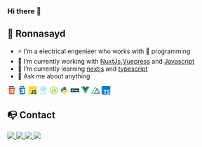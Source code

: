 ### Hi there 👋

## 🚀 Ronnasayd

- ⚡ I'm a electrical engenieer who works with 💜 programming
- 🔭 I’m currently working with [NuxtJs](https://nuxtjs.org/),[Vuepress](https://vuepress.vuejs.org/) and [Javascript](https://developer.mozilla.org/en-US/docs/Web/JavaScript)
- 🌱 I’m currently learning [nextjs](https://nextjs.org/) and [typescript](https://www.typescriptlang.org/)
- 💬 Ask me about anything
<p>
	<img src="https://raw.githubusercontent.com/devicons/devicon/master/icons/html5/html5-original-wordmark.svg" height="20" width="20">
	<img src="https://raw.githubusercontent.com/devicons/devicon/master/icons/css3/css3-original-wordmark.svg" height="20" width="20">
	<img src="https://raw.githubusercontent.com/devicons/devicon/master/icons/javascript/javascript-original.svg" height="20" width="20">
	<img src="https://raw.githubusercontent.com/devicons/devicon/master/icons/react/react-original-wordmark.svg" height="20" width="20">
	<img src="https://raw.githubusercontent.com/devicons/devicon/master/icons/nodejs/nodejs-original.svg" height="20" width="20">
	<img src="https://raw.githubusercontent.com/devicons/devicon/master/icons/python/python-original.svg" height="20" width="20">
	<img src="https://raw.githubusercontent.com/devicons/devicon/master/icons/django/django-original.svg" height="20" width="20">
	<img src="https://raw.githubusercontent.com/devicons/devicon/master/icons/vuejs/vuejs-original.svg" height="20" width="20">
	<img src="https://raw.githubusercontent.com/devicons/devicon/master/icons/nuxtjs/nuxtjs-original.svg" height="20" width="20">
	<img src="https://raw.githubusercontent.com/devicons/devicon/master/icons/typescript/typescript-original.svg" height="20" width="20">
</p>

## 📭 Contact
<p>
	<a href="https://www.facebook.com/ronnasaydmachado/">
	<img src="https://img.shields.io/static/v1?label=&message=Facebook&color=1673ea&style=flat-square&logo=facebook&logoColor=white">
	</a>
	<a href="https://twitter.com/ronnasayd">
	<img src="https://img.shields.io/static/v1?label=&message=Twitter&color=1da1f2&style=flat-square&logo=twitter&logoColor=white">
	</a>
  <a href="https://www.linkedin.com/in/ronnasayd/">
	<img src="https://img.shields.io/static/v1?label=&message=Linkedin&color=2867B2&style=flat-square&logo=linkedin&logoColor=white">
	</a>
	<a href="mailto:ronnasayd@hotmail.com">
    <img src="https://img.shields.io/static/v1?label=&message=E-mail&color=0060aa&style=flat-square&logo=microsoft%20Outlook&logoColor=white">
  </a>
</p>



<!--
**Ronnasayd/Ronnasayd** is a ✨ _special_ ✨ repository because its `README.md` (this file) appears on your GitHub profile.

Here are some ideas to get you started:

- 🔭 I’m currently working on ...
- 🌱 I’m currently learning ...
- 👯 I’m looking to collaborate on ...
- 🤔 I’m looking for help with ...
- 💬 Ask me about ...
- 📫 How to reach me: ...
- 😄 Pronouns: ...
- ⚡ Fun fact: ...
-->
